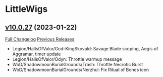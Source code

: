 # LittleWigs

## [v10.0.27](https://github.com/BigWigsMods/LittleWigs/tree/v10.0.27) (2023-01-22)
[Full Changelog](https://github.com/BigWigsMods/LittleWigs/compare/v10.0.26...v10.0.27) [Previous Releases](https://github.com/BigWigsMods/LittleWigs/releases)

- Legion/HallsOfValor/God-KingSkovald: Savage Blade scoping, Aegis of Aggramar, timer update  
- Legion/HallsOfValor/Odyn: Throttle warmup message  
- WoD/ShadowmoonBurialGrounds/Trash: Throttle Necrotic Burst  
- WoD/ShadowmoonBurialGrounds/Nerzhul: Fix Ritual of Bones icon  
